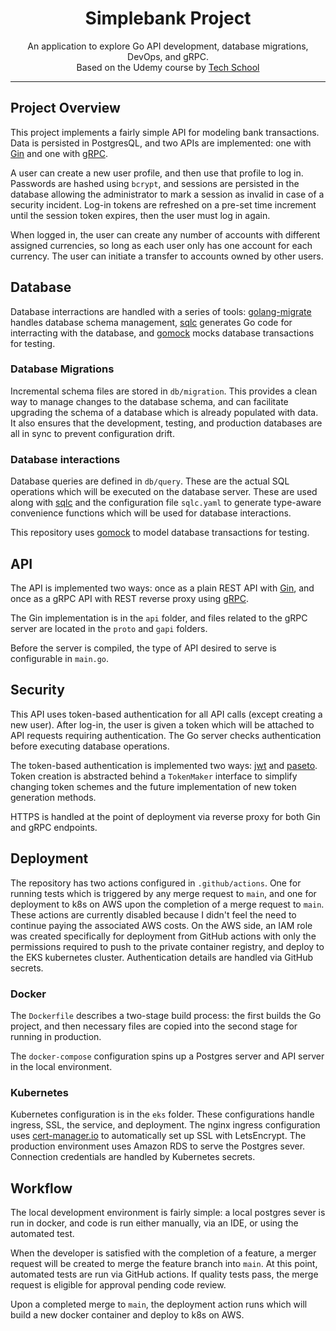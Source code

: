 <p align="center">
<h1 align="center"><b>Simplebank Project</b></h1>
<p align="center">
An application to explore Go API development, database migrations, DevOps, and gRPC. <br/>
Based on the Udemy course by <a href="https://github.com/techschool/simplebank">Tech School</a>
</p>
</p>
<hr/>

## Project Overview

This project implements a fairly simple API for modeling bank transactions. Data
is persisted in PostgresQL, and two APIs are implemented: one with [Gin](https://github.com/gin-gonic/gin) and
one with [gRPC](https://grpc.io/).

A user can create a new user profile, and then use that profile to log in.
Passwords are hashed using `bcrypt`, and sessions are persisted in the database
allowing the administrator to mark a session as invalid in case of a security
incident. Log-in tokens are refreshed on a pre-set time increment until the
session token expires, then the user must log in again.

When logged in, the user can create any number of accounts with different
assigned currencies, so long as each user only has one account for each
currency. The user can initiate a transfer to accounts owned by other users.

## Database

Database interractions are handled with a series of tools: [golang-migrate](https://github.com/golang-migrate/migrate)
handles database schema management, [sqlc](https://sqlc.dev/) generates Go code for interracting
with the database, and [gomock](https://github.com/golang/mock) mocks database transactions for testing.

### Database Migrations

Incremental schema files are stored in `db/migration`. This provides a clean way
to manage changes to the database schema, and can facilitate upgrading the
schema of a database which is already populated with data. It also ensures that
the development, testing, and production databases are all in sync to prevent
configuration drift.

### Database interactions

Database queries are defined in `db/query`. These are the actual SQL operations
which will be executed on the database server. These are used along with
[sqlc](https://sqlc.dev/) and the configuration file `sqlc.yaml` to generate type-aware
convenience functions which will be used for database interactions.

This repository uses [gomock](https://github.com/golang/mock) to model database transactions for testing.

## API

The API is implemented two ways: once as a plain REST API with [Gin](https://github.com/gin-gonic/gin), and once
as a gRPC API with REST reverse proxy using [gRPC](https://grpc.io/).

The Gin implementation is in the `api` folder, and files related to the gRPC
server are located in the `proto` and `gapi` folders.

Before the server is compiled, the type of API desired to serve is configurable
in `main.go`.

## Security

This API uses token-based authentication for all API calls (except creating a
new user). After log-in, the user is given a token which will be attached to API
requests requiring authentication. The Go server checks authentication before
executing database operations.

The token-based authentication is implemented two ways: [jwt](https://jwt.io/) and [paseto](https://paseto.io/).
Token creation is abstracted behind a `TokenMaker` interface to simplify
changing token schemes and the future implementation of new token generation
methods.

HTTPS is handled at the point of deployment via reverse proxy for both Gin and
gRPC endpoints.

## Deployment

The repository has two actions configured in `.github/actions`. One for running
tests which is triggered by any merge request to `main`, and one for deployment
to k8s on AWS upon the completion of a merge request to `main`. These actions
are currently disabled because I didn't feel the need to continue paying the
associated AWS costs. On the AWS side, an IAM role was created specifically for
deployment from GitHub actions with only the permissions required to push to the
private container registry, and deploy to the EKS kubernetes cluster.
Authentication details are handled via GitHub secrets.

### Docker

The `Dockerfile` describes a two-stage build process: the first builds the Go
project, and then necessary files are copied into the second stage for running
in production.

The `docker-compose` configuration spins up a Postgres server and API server in
the local environment.

### Kubernetes

Kubernetes configuration is in the `eks` folder. These configurations handle
ingress, SSL, the service, and deployment. The nginx ingress configuration uses
[cert-manager.io](https://cert-manager.io/) to automatically set up SSL with
LetsEncrypt. The production environment uses Amazon RDS to serve the Postgres
sever. Connection credentials are handled by Kubernetes secrets.

## Workflow

The local development environment is fairly simple: a local postgres sever is
run in docker, and code is run either manually, via an IDE, or using the
automated test.

When the developer is satisfied with the completion of a feature, a merger
request will be created to merge the feature branch into `main`. At this point,
automated tests are run via GitHub actions. If quality tests pass, the merge
request is eligible for approval pending code review.

Upon a completed merge to `main`, the deployment action runs which will build a
new docker container and deploy to k8s on AWS.
